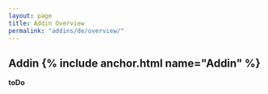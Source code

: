 ```yaml
---
layout: page
title: Addin Overview
permalink: "addins/de/overview/"
---
```


## Addin {% include anchor.html name="Addin" %}

__toDo__
